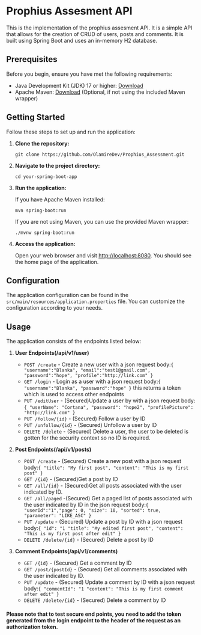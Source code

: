 # Prophius Assesment API

This is the implementation of the prophius assesment API. It is a simple API that allows for the creation of CRUD of users, posts and comments. It is built using Spring Boot and uses an in-memory H2 database.
## Prerequisites

Before you begin, ensure you have met the following requirements:

- Java Development Kit (JDK) 17 or higher: [Download](https://www.oracle.com/java/technologies/javase-downloads.html)
- Apache Maven: [Download](https://maven.apache.org/download.cgi) (Optional, if not using the included Maven wrapper)

## Getting Started

Follow these steps to set up and run the application:

1. **Clone the repository:**

    ```shell
    git clone https://github.com/OlamireDev/Prophius_Assessment.git
    ```

2. **Navigate to the project directory:**

    ```shell
    cd your-spring-boot-app
    ```

3. **Run the application:**

   If you have Apache Maven installed:

    ```shell
    mvn spring-boot:run
    ```

   If you are not using Maven, you can use the provided Maven wrapper:

    ```shell
    ./mvnw spring-boot:run
    ```

4. **Access the application:**

   Open your web browser and visit [http://localhost:8080](http://localhost:8080). You should see the home page of the application.

## Configuration

The application configuration can be found in the `src/main/resources/application.properties` file. You can customize the configuration according to your needs.

## Usage

The application consists of the endpoints listed below:
1. **User Endpoints(/api/v1/user)**
    - `POST /create` - Create a new user with a json request body:`{ "username":"Blanka",
      "email":"test1@gmail.com",
      "password":"hope",
      "profile":"http://link.com"
      }`
    - `GET /login` - Login as a user with a json request body:`{ "username":"Blanka",
      "password":"hope"
      }` this returns a token which is used to access other endpoints
    - `PUT /editUser` - (Secured)Update a user by with a json request body:`{
      "userName": "Cortana",
      "password": "hope2", "profilePicture": "http://link.com"
      }`
    - `PUT /follow/{id}` - (Secured) Follow a user by ID
    - `PUT /unfollow/{id}` - (Secured) Unfollow a user by ID
    - `DELETE /delete` - (Secured) Delete a user, the user to be deleted is gotten for the security context so no ID is required.
2. **Post Endpoints(/api/v1/posts)**
    - `POST /create` - (Secured) Create a new post with a json request body:`{
      "title": "My first post",
      "content": "This is my first post"
      }`
    - `GET /{id}` - (Secured)Get a post by ID
    - `GET /all/{id}` - (Secured)Get all posts associated with the user indicated by ID.
    - `GET /all/paged` -(Secured) Get a paged list of posts associated with the user indicated by ID in the json request body:`{
      "userId":"1","page": 0,
      "size": 10, "sorted": true, "parameter": "LIKE_ASC"
      }`
    - `PUT /update` - (Secured) Update a post by ID with a json request body:`{ "id": "1
      "title": "My edited first post",
      "content": "This is my first post after edit"
      }`
    - `DELETE /delete/{id}` - (Secured) Delete a post by ID
   
3. **Comment Endpoints(/api/v1/comments)**
   - `GET /{id}` - (Secured) Get a comment by ID
   - `GET /post/{postId}` - (Secured) Get all comments associated with the user indicated by ID.
   - `PUT /update` - (Secured) Update a comment by ID with a json request body:`{ "commentId": "1
      "content": "This is my first comment after edit"
      }`
   - `DELETE /delete/{id}` - (Secured) Delete a comment by ID

#### Please note that to test secure end points, you need to add the token generated from the login endpoint to the header of the request as an authorization token.

